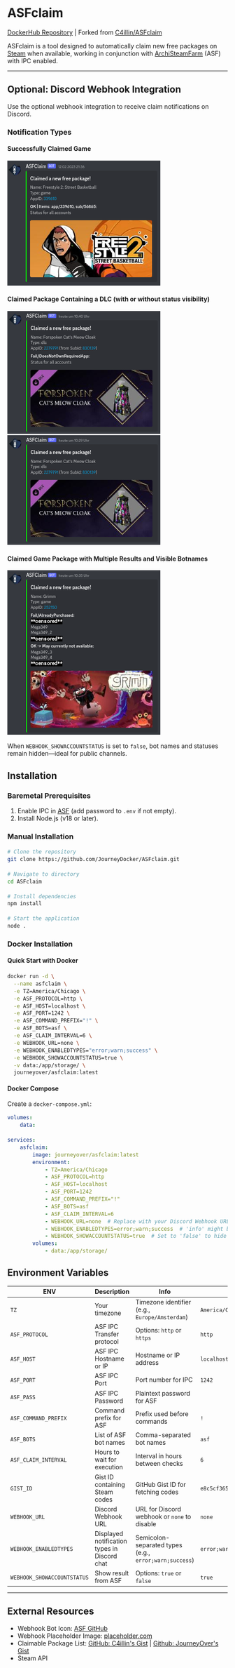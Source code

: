 # ASFclaim

[DockerHub Repository](https://hub.docker.com/r/journeyover/asfclaim) | Forked from [C4illin/ASFclaim](https://github.com/C4illin/ASFclaim)

ASFclaim is a tool designed to automatically claim new free packages on [Steam](https://store.steampowered.com/) when available, working in conjunction with [ArchiSteamFarm](https://github.com/JustArchiNET/ArchiSteamFarm) (ASF) with IPC enabled.

---

## Optional: Discord Webhook Integration

Use the optional webhook integration to receive claim notifications on Discord.

### Notification Types

#### **Successfully Claimed Game**
  ![Success](https://raw.githubusercontent.com/JourneyDocker/ASFclaim/main/resources/readme/app_game_status.png)

#### **Claimed Package Containing a DLC (with or without status visibility)**
  ![DLC Status](https://raw.githubusercontent.com/JourneyDocker/ASFclaim/main/resources/readme/sub_dlc_status.png)
  ![DLC No Status](https://raw.githubusercontent.com/JourneyDocker/ASFclaim/main/resources/readme/sub_dlc_no-status.png)

#### **Claimed Game Package with Multiple Results and Visible Botnames**
  ![Multiple Results](https://raw.githubusercontent.com/JourneyDocker/ASFclaim/main/resources/readme/app_game_status-long.png)

When `WEBHOOK_SHOWACCOUNTSTATUS` is set to `false`, bot names and statuses remain hidden—ideal for public channels.

## Installation

### Baremetal Prerequisites
1. Enable IPC in [ASF](https://github.com/JustArchiNET/ArchiSteamFarm/wiki/IPC) (add password to `.env` if not empty).
2. Install Node.js (v18 or later).

### Manual Installation

```bash
# Clone the repository
git clone https://github.com/JourneyDocker/ASFclaim.git

# Navigate to directory
cd ASFclaim

# Install dependencies
npm install

# Start the application
node .
```

### Docker Installation

#### Quick Start with Docker

```sh
docker run -d \
  --name asfclaim \
  -e TZ=America/Chicago \
  -e ASF_PROTOCOL=http \
  -e ASF_HOST=localhost \
  -e ASF_PORT=1242 \
  -e ASF_COMMAND_PREFIX="!" \
  -e ASF_BOTS=asf \
  -e ASF_CLAIM_INTERVAL=6 \
  -e WEBHOOK_URL=none \
  -e WEBHOOK_ENABLEDTYPES="error;warn;success" \
  -e WEBHOOK_SHOWACCOUNTSTATUS=true \
  -v data:/app/storage/ \
  journeyover/asfclaim:latest
```

#### Docker Compose

Create a `docker-compose.yml`:

```yaml
volumes:
    data:

services:
    asfclaim:
        image: journeyover/asfclaim:latest
        environment:
            - TZ=America/Chicago
            - ASF_PROTOCOL=http
            - ASF_HOST=localhost
            - ASF_PORT=1242
            - ASF_COMMAND_PREFIX="!"
            - ASF_BOTS=asf
            - ASF_CLAIM_INTERVAL=6
            - WEBHOOK_URL=none  # Replace with your Discord Webhook URL
            - WEBHOOK_ENABLEDTYPES=error;warn;success  # 'info' might be too verbose
            - WEBHOOK_SHOWACCOUNTSTATUS=true  # Set to 'false' to hide bot names in Discord
        volumes:
            - data:/app/storage/
```

## Environment Variables

| ENV                         | Description                                  | Info                                                   | Default Value                        | Required |
|-----------------------------|----------------------------------------------|--------------------------------------------------------|--------------------------------------|----------|
| `TZ`                        | Your timezone                                | Timezone identifier (e.g., `Europe/Amsterdam`)         | `America/Chicago`                    | No       |
| `ASF_PROTOCOL`              | ASF IPC Transfer protocol                    | Options: `http` or `https`                             | `http`                               | No       |
| `ASF_HOST`                  | ASF IPC Hostname or IP                       | Hostname or IP address                                 | `localhost`                          | No       |
| `ASF_PORT`                  | ASF IPC Port                                 | Port number for IPC                                    | `1242`                               | No       |
| `ASF_PASS`                  | ASF IPC Password                             | Plaintext password for ASF                             | ` `                                  | No       |
| `ASF_COMMAND_PREFIX`        | Command prefix for ASF                       | Prefix used before commands                            | `!`                                  | No       |
| `ASF_BOTS`                  | List of ASF bot names                        | Comma-separated bot names                              | `asf`                                | No       |
| `ASF_CLAIM_INTERVAL`        | Hours to wait for execution                  | Interval in hours between checks                       | `6`                                  | No       |
| `GIST_ID`                   | Gist ID containing Steam codes               | GitHub Gist ID for fetching codes                      | `e8c5cf365d816f2640242bf01d8d3675`   | No       |
| `WEBHOOK_URL`               | Discord Webhook URL                          | URL for Discord webhook or `none` to disable           | `none`                               | No       |
| `WEBHOOK_ENABLEDTYPES`      | Displayed notification types in Discord chat | Semicolon-separated types (e.g., `error;warn;success`) | `error;warn;success`                 | No       |
| `WEBHOOK_SHOWACCOUNTSTATUS` | Show result from ASF                         | Options: `true` or `false`                             | `true`                               | No       |

---

## External Resources

- Webhook Bot Icon: [ASF GitHub](https://raw.githubusercontent.com/JustArchiNET/ArchiSteamFarm/main/resources/ASF_512x512.png)
- Webhook Placeholder Image: [placeholder.com](https://via.placeholder.com/460x215.jpg?text=Cant+load+image)
- Claimable Package List: [GitHub: C4illin's Gist](https://gist.github.com/C4illin/e8c5cf365d816f2640242bf01d8d3675) | [Github: JourneyOver's Gist](https://gist.github.com/JourneyOver/590fefa34af75a961a85ff392ebc0932)
- Steam API
